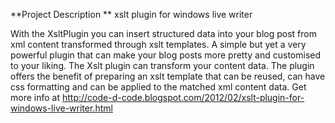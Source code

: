 **Project Description **
xslt plugin for windows live writer

With the XsltPlugin you can insert structured data into your blog post from xml content transformed through xslt templates. A simple but yet a very powerful plugin that can make your blog posts more pretty and customised to your liking. The Xslt plugin can transform your content data. The plugin offers the benefit of preparing an xslt template that can be reused, can have css formatting and can be applied to the matched xml content data. Get more info at http://code-d-code.blogspot.com/2012/02/xslt-plugin-for-windows-live-writer.html
